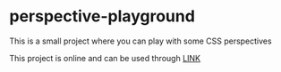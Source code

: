 # perspective-playground

This is a small project where you can play with some CSS perspectives

This project is online and can be used through [LINK](https://perspective-playground-eight.vercel.app)
